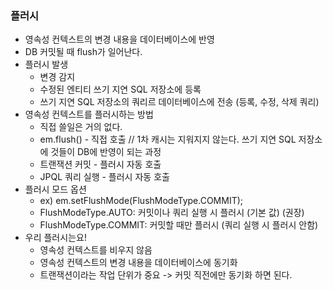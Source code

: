 ### 플러시
- 영속성 컨텍스트의 변경 내용을 데이터베이스에 반영
- DB 커밋될 때 flush가 일어난다.
- 플러시 발생
    - 변경 감지
    - 수정된 엔티티 쓰기 지연 SQL 저장소에 등록
    - 쓰기 지연 SQL 저장소의 쿼리르 데이터베이스에 전송 (등록, 수정, 삭제 쿼리)
- 영속성 컨텍스트를 플러시하는 방법
    - 직접 쓸일은 거의 없다.
    - em.flush() - 직접 호출 // 1차 캐시는 지워지지 않는다. 쓰기 지연 SQL 저장소에 것들이 DB에 반영이 되는 과정
    - 트랜잭션 커밋 - 플러시 자동 호출
    - JPQL 쿼리 실행 - 플러시 자동 호출
- 플러시 모드 옵션
    - ex) em.setFlushMode(FlushModeType.COMMIT);
    - FlushModeType.AUTO: 커밋이나 쿼리 실행 시 플러시 (기본 값) (권장) 
    - FlushModeType.COMMIT: 커밋할 때만 플러시 (쿼리 실행 시 플러시 안함)
- 우리 플러시는요!
    - 영속성 컨텍스트를 비우지 않음
    - 영속성 컨텍스트의 변경 내용을 데이터베이스에 동기화
    - 트랜잭션이라는 작업 단위가 중요 -> 커밋 직전에만 동기화 하면 된다.    